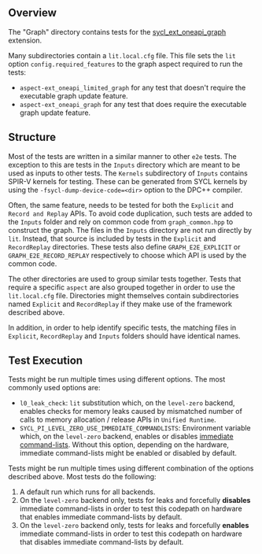 ## Overview

The "Graph" directory contains tests for the
[sycl_ext_oneapi_graph](../../doc/extensions/experimental/sycl_ext_oneapi_graph.asciidoc)
extension.

Many subdirectories contain a `lit.local.cfg` file. This file sets the `lit`
option `config.required_features` to the graph aspect required to run the tests:

- `aspect-ext_oneapi_limited_graph` for any test that doesn't require the
  executable graph update feature.
- `aspect-ext_oneapi_graph` for any test that does require the executable graph
  update feature.

## Structure

Most of the tests are written in a similar manner to other `e2e` tests. The
exception to this are tests in the `Inputs` directory which are meant to be used
as inputs to other tests. The `Kernels` subdirectory of `Inputs` contains SPIR-V
kernels for testing. These can be generated from SYCL kernels by using the
`-fsycl-dump-device-code=<dir>` option to the DPC++ compiler.

Often, the same feature, needs to be tested for both the `Explicit`
and `Record and Replay` APIs. To avoid code duplication, such tests are added to
the `Inputs` folder and rely on common code from `graph_common.hpp` to construct
the graph. The files in the `Inputs` directory are not run directly by `lit`.
Instead, that source is included by tests in the `Explicit` and `RecordReplay`
directories. These tests also define `GRAPH_E2E_EXPLICIT`
or `GRAPH_E2E_RECORD_REPLAY` respectively to choose which API is used by the
common code.

The other directories are used to group similar tests together. Tests that
require a specific `aspect` are also grouped together in order to use the
`lit.local.cfg` file. Directories might themselves contain subdirectories named
`Explicit` and `RecordReplay` if they make use of the framework described above.

In addition, in order to help identify specific tests, the matching files
in `Explicit`, `RecordReplay` and `Inputs` folders should have identical names.

## Test Execution

Tests might be run multiple times using different options. The most commonly used
options are:

- `l0_leak_check`: `lit` substitution which, on the `level-zero` backend, enables
checks for memory leaks caused by mismatched number of calls to memory
allocation / release APIs in `Unified Runtime`.
- `SYCL_PI_LEVEL_ZERO_USE_IMMEDIATE_COMMANDLISTS`: Environment variable which, 
on the `level-zero` backend, enables or disables
[immediate command-lists](https://spec.oneapi.io/level-zero/latest/core/PROG.html#low-latency-immediate-command-lists).
Without this option, depending on the hardware, immediate command-lists might be
enabled or disabled by default.

Tests might be run multiple times using different combination of the options 
described above. Most tests do the following:

1. A default run which runs for all backends. 
2. On the `level-zero` backend only, tests for leaks and forcefully **disables**
immediate command-lists in order to test this codepath on hardware that enables
immediate command-lists by default.
3. On the `level-zero` backend only, tests for leaks and forcefully **enables**
immediate command-lists in order to test this codepath on hardware that disables
immediate command-lists by default.
